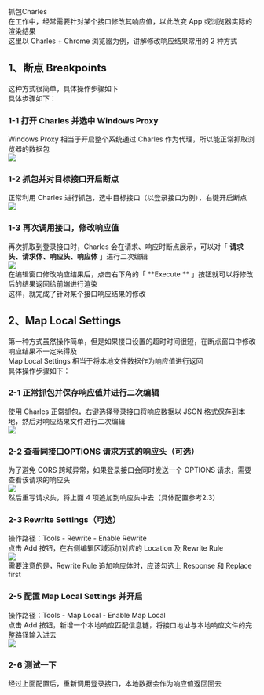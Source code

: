 抓包Charles<br />在工作中，经常需要针对某个接口修改其响应值，以此改变 App 或浏览器实际的渲染结果<br />这里以 Charles + Chrome 浏览器为例，讲解修改响应结果常用的 2 种方式
<a name="GvlHA"></a>
## 1、断点 Breakpoints
这种方式很简单，具体操作步骤如下<br />具体步骤如下：
<a name="oUvH3"></a>
### 1-1  打开 Charles 并选中 Windows Proxy
Windows Proxy 相当于开启整个系统通过 Charles 作为代理，所以能正常抓取浏览器的数据包<br />![](https://cdn.nlark.com/yuque/0/2022/png/396745/1666438028417-58d3f578-2cc9-42f6-9ca9-b495afc8efad.png#clientId=uf7827c94-8f87-4&from=paste&id=u4bf2939a&originHeight=1072&originWidth=914&originalType=url&ratio=1&rotation=0&showTitle=false&status=done&style=none&taskId=u0016e793-87a9-451b-9a56-d3964bb7b00&title=)
<a name="p0DZA"></a>
### 1-2  抓包并对目标接口开启断点
正常利用 Charles 进行抓包，选中目标接口（以登录接口为例），右键开启断点<br />![](https://cdn.nlark.com/yuque/0/2022/png/396745/1666438028425-dd08b227-04c6-4e47-a804-e978a9ba3d4a.png#clientId=uf7827c94-8f87-4&from=paste&id=ufb3da6ec&originHeight=1089&originWidth=1080&originalType=url&ratio=1&rotation=0&showTitle=false&status=done&style=none&taskId=ubbb0462a-e5c7-48c6-8ddb-d59d839f277&title=)
<a name="ITY1e"></a>
### 1-3  再次调用接口，修改响应值
再次抓取到登录接口时，Charles 会在请求、响应时断点展示，可以对「 **请求头、请求体、响应头、响应体** 」进行二次编辑<br />![](https://cdn.nlark.com/yuque/0/2022/png/396745/1666438028412-f709fc0a-48a4-4351-b46e-19c044a99ac3.png#clientId=uf7827c94-8f87-4&from=paste&id=u111c9c40&originHeight=620&originWidth=1080&originalType=url&ratio=1&rotation=0&showTitle=false&status=done&style=none&taskId=u4cc7ad73-390a-4317-a2dc-4e70dc4711b&title=)<br />在编辑窗口修改响应结果后，点击右下角的「 **Execute ** 」按钮就可以将修改后的结果返回给前端进行渲染<br />这样，就完成了针对某个接口响应结果的修改
<a name="GyUu9"></a>
## 2、Map Local Settings
第一种方式虽然操作简单，但是如果接口设置的超时时间很短，在断点窗口中修改响应结果不一定来得及<br />Map Local Settings 相当于将本地文件数据作为响应值进行返回<br />具体操作步骤如下：
<a name="yTWI4"></a>
### 2-1 正常抓包并保存响应值并进行二次编辑
使用 Charles 正常抓包，右键选择登录接口将响应数据以 JSON 格式保存到本地，然后对响应结果文件进行二次编辑<br />![](https://cdn.nlark.com/yuque/0/2022/png/396745/1666438028409-9b177a9a-5482-44a0-8192-534dd24268a0.png#clientId=uf7827c94-8f87-4&from=paste&id=u1dc04b82&originHeight=464&originWidth=1080&originalType=url&ratio=1&rotation=0&showTitle=false&status=done&style=none&taskId=ua6563595-f6f7-49cd-b2ad-7140b99da60&title=)
<a name="q3RBJ"></a>
### 2-2 查看同接口OPTIONS 请求方式的响应头（可选）
为了避免 CORS 跨域异常，如果登录接口会同时发送一个 OPTIONS 请求，需要查看该请求的响应头<br />![](https://cdn.nlark.com/yuque/0/2022/png/396745/1666438028420-99667bb7-2e53-45bc-ba84-1f89ed243835.png#clientId=uf7827c94-8f87-4&from=paste&id=uc1de33d9&originHeight=834&originWidth=1080&originalType=url&ratio=1&rotation=0&showTitle=false&status=done&style=none&taskId=u00465e86-b6ad-41e7-bd3f-2f551c4f3e4&title=)<br />然后重写请求头，将上面 4 项追加到响应头中去（具体配置参考2.3）
<a name="LkvRB"></a>
### 2-3 Rewrite Settings（可选）
操作路径：Tools - Rewrite - Enable Rewrite<br />点击 Add 按钮，在右侧编辑区域添加对应的 Location 及 Rewrite Rule<br />![](https://cdn.nlark.com/yuque/0/2022/png/396745/1666438028809-cad2b0ea-1970-47bf-aa42-bbed9dd470b8.png#clientId=uf7827c94-8f87-4&from=paste&id=ue9e6e306&originHeight=475&originWidth=1080&originalType=url&ratio=1&rotation=0&showTitle=false&status=done&style=none&taskId=u9740e49f-5370-4374-9421-711efe98456&title=)<br />需要注意的是，Rewrite Rule 追加响应体时，应该勾选上 Response 和 Replace first
<a name="NDPgr"></a>
### 2-5  配置 Map Local Settings 并开启
操作路径：Tools - Map Local - Enable Map Local<br />点击 Add 按钮，新增一个本地响应匹配信息链，将接口地址与本地响应文件的完整路径输入进去<br />![](https://cdn.nlark.com/yuque/0/2022/png/396745/1666438028778-b1320d94-85b4-473d-8e7c-138a4c0ee449.png#clientId=uf7827c94-8f87-4&from=paste&id=ud47c5d50&originHeight=526&originWidth=1080&originalType=url&ratio=1&rotation=0&showTitle=false&status=done&style=none&taskId=u9f31b2d7-cf7c-4004-93a9-124e1b02a90&title=)
<a name="EzWjO"></a>
### 2-6 测试一下
经过上面配置后，重新调用登录接口，本地数据会作为响应值返回回去
